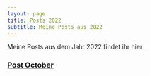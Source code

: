 ```yaml
---
layout: page
title: Posts 2022
subtitle: Meine Posts aus 2022
---
```


Meine Posts aus dem Jahr 2022 findet ihr hier

### [Post October](posts\2022-10-09-first-wallpaper.md "Post October")
